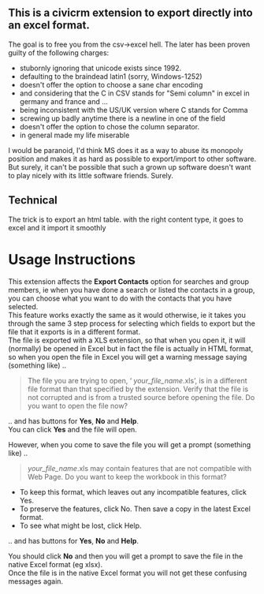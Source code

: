 This is a civicrm extension to export directly into an excel format.
-------------

The goal is to free you from the csv->excel hell. The later has been proven guilty of the following charges:
- stubornly ignoring that unicode exists since 1992. 
- defaulting to the braindead latin1 (sorry, Windows-1252)
- doesn't offer the option to choose a sane char encoding
- and considering that the C in CSV stands for "Semi column" in excel in germany and france and ...
- being inconsistent with the US/UK version where C stands for Comma
- screwing up badly anytime there is a newline in one of the field
- doesn't offer the option to chose the column separator.
- in general made my life miserable

I would be paranoid, I'd think MS does it as a way to abuse its monopoly position and makes it as hard as possible to export/import to other software. 
But surely, it can't be possible that such a grown up software doesn't want to play nicely with its little software friends.
Surely.

Technical
--------------

The trick is to export an html table. with the right content type, it goes to excel and it import it smoothly

# Usage Instructions #
This extension affects the **Export Contacts** option for searches and group members, ie when you have done a search or listed the contacts in a group, you can choose what you want to do with the contacts that you have selected.  
This feature works exactly the same as it would otherwise, ie it takes you through the same 3 step process for selecting which fields to export but the file that it exports is in a different format.  
The file is exported with a XLS extension, so that when you open it, it will (normally) be opened in Excel but in fact the file is actually in HTML format, so when you open the file in Excel you will get a warning message saying (something like) ..  
> The file you are trying to open, ‘ *your_file_name*.xls’, is in a different file format than that specified by the extension.  Verify that the file is not corrupted and is from a trusted source before opening the file.  Do you want to open the file now?

.. and has buttons for **Yes**, **No** and **Help**.  
You can click **Yes** and the file will open.

However, when you come to save the file you will get a prompt (something like) ..  
> *your_file_name*.xls may contain features that are not compatible with Web Page.  Do you want to keep the workbook in this format?  
- To keep this format, which leaves out any incompatible features, click Yes.
- To preserve the features, click No.  Then save a copy in the latest Excel format.
- To see what might be lost, click Help.  

.. and has buttons for **Yes**, **No** and **Help**.  

You should click **No** and then you will get a prompt to save the file in the native Excel format (eg xlsx).  
Once the file is in the native Excel format you will not get these confusing messages again.
